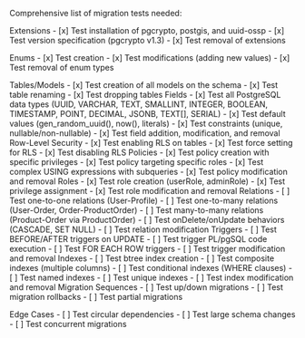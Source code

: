 Comprehensive list of migration tests needed:

Extensions
    - [x] Test installation of pgcrypto, postgis, and uuid-ossp
    - [x] Test version specification (pgcrypto v1.3)
    - [x] Test removal of extensions

Enums
    - [x] Test creation
    - [x] Test modifications (adding new values)
    - [x] Test removal of enum types

Tables/Models
    - [x] Test creation of all models on the schema
    - [x] Test table renaming
    - [x] Test dropping tables
Fields
    - [x] Test all PostgreSQL data types (UUID, VARCHAR, TEXT, SMALLINT, INTEGER, BOOLEAN, TIMESTAMP, POINT, DECIMAL, JSONB, TEXT[], SERIAL)
    - [x] Test default values (gen_random_uuid(), now(), literals)
    - [x] Test constraints (unique, nullable/non-nullable)
    - [x] Test field addition, modification, and removal 
Row-Level Security
    - [x] Test enabling RLS on tables
    - [x] Test force setting for RLS
    - [x] Test disabling RLS
Policies
    - [x] Test policy creation with specific privileges
    - [x] Test policy targeting specific roles
    - [x] Test complex USING expressions with subqueries
    - [x] Test policy modification and removal
Roles
    - [x] Test role creation (userRole, adminRole)
    - [x] Test privilege assignment
    - [x] Test role modification and removal
Relations
    - [ ] Test one-to-one relations (User-Profile)
    - [ ] Test one-to-many relations (User-Order, Order-ProductOrder)
    - [ ] Test many-to-many relations (Product-Order via ProductOrder)
    - [ ] Test onDelete/onUpdate behaviors (CASCADE, SET NULL)
    - [ ] Test relation modification
Triggers
    - [ ] Test BEFORE/AFTER triggers on UPDATE
    - [ ] Test trigger PL/pgSQL code execution
    - [ ] Test FOR EACH ROW triggers
    - [ ] Test trigger modification and removal
Indexes
    - [ ] Test btree index creation
    - [ ] Test composite indexes (multiple columns)
    - [ ] Test conditional indexes (WHERE clauses)
    - [ ] Test named indexes
    - [ ] Test unique indexes
    - [ ] Test index modification and removal
Migration Sequences
    - [ ] Test up/down migrations
    - [ ] Test migration rollbacks
    - [ ] Test partial migrations

Edge Cases
    - [ ] Test circular dependencies
    - [ ] Test large schema changes
    - [ ] Test concurrent migrations